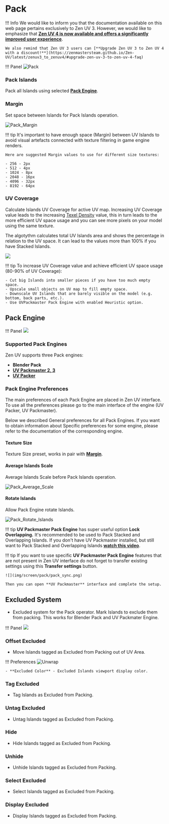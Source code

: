 # Pack

!!! Info
    We would like to inform you that the documentation available on this web page pertains exclusively to Zen UV 3. However, we would like to emphasize that [**Zen UV 4 is now available and offers a significantly improved user experience**](https://zenmastersteam.github.io/Zen-UV/latest/).

    We also remind that Zen UV 3 users can [**Upgrade Zen UV 3 to Zen UV 4 with a discount!**](https://zenmastersteam.github.io/Zen-UV/latest/zenuv3_to_zenuv4/#upgrade-zen-uv-3-to-zen-uv-4-faq)

!!! Panel
    ![Pack](img/screen/pack/pack_main_panel.png)

### Pack Islands

Pack all Islands using selected [**Pack Engine**](https://zen-masters.github.io/Zen-UV/pack/#pack-engine).

### Margin

Set space between Islands for Pack Islands operation. 

![Pack_Margin](img/gifs/pack_operators/Pack_Margin.gif)

!!! tip
    It's important to have enough space (Margin) between UV Islands to avoid visual artefacts  connected with texture filtering in game engine renders.

    Here are suggested Margin values to use for different size textures:

    - 256 - 2px
    - 512 - 4px
    - 1024 - 8px
    - 2048 - 16px
    - 4096 - 32px
    - 8192 - 64px
  
### UV Coverage

Calculate Islands UV Coverage for active UV map. Increasing UV Coverage value leads to the increasing [Texel Density](https://zen-masters.github.io/Zen-UV/texel_density/) value, this in turn leads to the more efficient UV space usage and you can see more pixels on your model using the same texture.
 
The algotythm calculates total UV Islands area and shows the percentage in relation to the UV space. It can lead to the values more than 100% if you have Stacked Islands.

![](img/gifs/pack_operators/Pack_UV_Coverage.gif)

!!! tip
    To increase UV Coverage value and achieve efficient UV space usage (80-90% of UV Coverage):

    - Cut big Islands into smaller pieces if you have too much empty space. 
    - Upscale small objects on UV map to fill empty space.
    - Downscale UV Islands that are barely visible on the model (e.g. bottom, back parts, etc.).
    - Use UVPackmaster Pack Engine with enabled Heuristic option.

## Pack Engine

!!! Panel
    ![](img/screen/pack/pack_engine.png)

### Supported Pack Engines
Zen UV supports three Pack engines:

- **Blender Pack**
- [**UV Packmaster 2, 3**](https://uvpackmaster.com)
- [**UV Packer**](https://www.uv-packer.com/)

### Pack Engine Preferences

The main preferences of each Pack Engine are placed in Zen UV interface. To use all the preferences please go to the main interface of the engine (UV Packer, UV Packmaster). 

Below we described General preferences for all Pack Engines. If you want to obtain information about Specific preferences for some engine, please refer to the documentation of the corresponding engine.

#### Texture Size

Texture Size preset, works in pair with [**Margin**](https://zen-masters.github.io/Zen-UV/pack/#margin).

#### Average Islands Scale

Average Islands Scale before Pack Islands operation.

![Pack_Average_Scale](img/gifs/pack_operators/Pack_Average_Scale.gif)

#### Rotate Islands

Allow Pack Engine rotate Islands.

![Pack_Rotate_Islands](img/gifs/pack_operators/Pack_Rotate_Islands.gif)

!!! tip
    **UV Packmaster Pack Engine** has super useful option **Lock Overlapping.** It's recommended to be used to Pack Stacked and Overlapping Islands. If you don't have UV Packmaster installed, but still want to Pack Stacked and Overlapping Islands [**watch this video**](https://youtu.be/krsVbEi32DM).

!!! tip
    If you want to use specific **UV Packmaster Pack Engine** features that are not present in Zen UV interface do not forget to transfer existing settings using this **Transfer settings** button.

    ![](img/screen/pack/pack_sync.png)

    Then you can open **UV Packmaster** interface and complete the setup.


## Excluded System

- Excluded system for the Pack operator. Mark Islands to exclude them from packing. This works for Blender Pack and UV Packmater Engine.

!!! Panel
    ![](img/screen/pack/excluded_system.png)

### Offset Excluded

- Move Islands tagged as Excluded from Packing out of UV Area.


!!! Preferences
    ![Unwrap](img/screen/pack/excluded_prefs.png)

    - **Excluded Color** - Excluded Islands viewport display color.

### Tag Excluded

- Tag Islands as Excluded from Packing.


### Untag Excluded

- Untag Islands tagged as Excluded from Packing.

### Hide

- Hide Islands tagged as Excluded from Packing.

### Unhide

- Unhide Islands tagged as Excluded from Packing.

### Select Excluded

- Select Islands tagged as Excluded from Packing.

### Display Excluded

- Display Islands tagged as Excluded from Packing.
